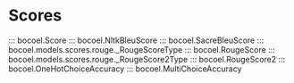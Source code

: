 # Scores

::: bocoel.Score
::: bocoel.NltkBleuScore
::: bocoel.SacreBleuScore
::: bocoel.models.scores.rouge._RougeScoreType
::: bocoel.RougeScore
::: bocoel.models.scores.rouge._RougeScore2Type
::: bocoel.RougeScore2
::: bocoel.OneHotChoiceAccuracy
::: bocoel.MultiChoiceAccuracy

